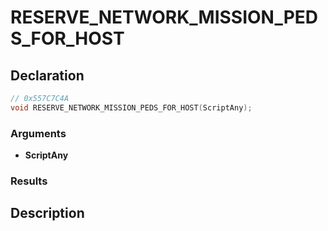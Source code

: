# RESERVE_NETWORK_MISSION_PEDS_FOR_HOST

## Declaration
```cpp
// 0x557C7C4A
void RESERVE_NETWORK_MISSION_PEDS_FOR_HOST(ScriptAny);
```

### Arguments
- **ScriptAny**

### Results

## Description
